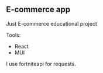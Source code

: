 ## E-commerce app

Just E-commerce educational project

Tools:
- React
- MUI

I use fortniteapi for requests.
